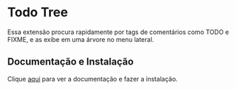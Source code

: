 # Todo Tree

Essa extensão procura rapidamente por tags de comentários como TODO e FIXME, e as exibe em uma árvore no menu lateral.

## Documentação e Instalação

Clique [aqui](https://marketplace.visualstudio.com/items?itemName=Gruntfuggly.todo-tree) para ver a documentação e fazer a instalação.
